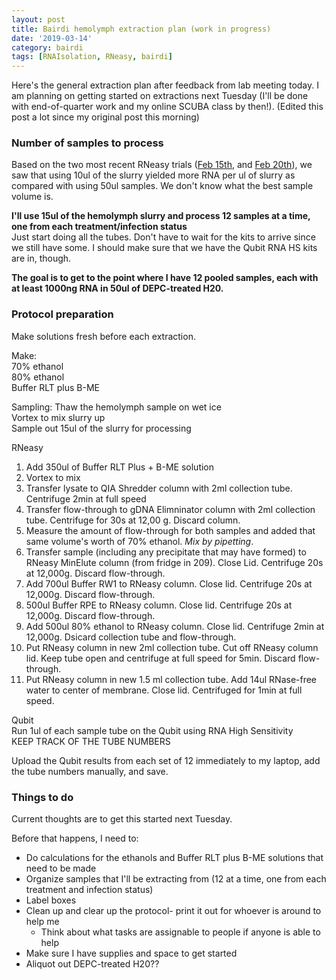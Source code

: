 ```yaml
---
layout: post
title: Bairdi hemolymph extraction plan (work in progress)
date: '2019-03-14'
category: bairdi
tags: [RNAIsolation, RNeasy, bairdi]
---
```

Here's the general extraction plan after feedback from lab meeting today. I am planning on getting started on extractions next Tuesday (I'll be done with end-of-quarter work and my online SCUBA class by then!). (Edited this post a lot since my original post this morning)

### Number of samples to process
Based on the two most recent RNeasy trials ([Feb 15th](https://grace-ac.github.io/RNeasyKit-with-QIAshredder/), and [Feb 20th](https://grace-ac.github.io/RNeasy-sample-vol-tests/)), we saw that using 10ul of the slurry yielded more RNA per ul of slurry as compared with using 50ul samples. We don't know what the best sample volume is. 

**I'll use 15ul of the hemolymph slurry and process 12 samples at a time, one from each treatment/infection status**   
Just start doing all the tubes. Don't have to wait for the kits to arrive since we still have some. I should make sure that we have the Qubit RNA HS kits are in, though. 

**The goal is to get to the point where I have 12 pooled samples, each with at least 1000ng RNA in 50ul of DEPC-treated H20.** 

### Protocol preparation 
Make solutions fresh before each extraction.

Make:      
70% ethanol      
80% ethanol      
Buffer RLT plus B-ME    

Sampling:
Thaw the hemolymph sample on wet ice             
Vortex to mix slurry up     
Sample out 15ul of the slurry for processing 

RNeasy      
1. Add 350ul of Buffer RLT Plus + B-ME solution    
2. Vortex to mix     
3. Transfer lysate to QIA Shredder column with 2ml collection tube. Centrifuge 2min at full speed        
4. Transfer flow-through to gDNA Elimninator column with 2ml collection tube. Centrifuge for 30s at 12,00 g. Discard column. 
5. Measure the amount of flow-through for both samples and added that same volume's worth of 70% ethanol. *Mix by pipetting*.    
6. Transfer sample (including any precipitate that may have formed) to RNeasy MinElute column (from fridge in 209). Close Lid. Centrifuge 20s at 12,000g. Discard flow-through.    
7. Add 700ul Buffer RW1 to RNeasy column. Close lid. Centrifuge 20s at 12,000g. Discard flow-through.    
8. 500ul Buffer RPE to RNeasy column. Close lid. Centrifuge 20s at 12,000g. Discard flow-through.   
9. Add 500ul 80% ethanol to RNeasy column. Close lid. Centrifuge 2min at 12,000g. Dsicard collection tube and flow-through.    
10. Put RNeasy column in new 2ml collection tube. Cut off RNeasy column lid. Keep tube open and centrifuge at full speed for 5min. Discard flow-through.    
11. Put RNeasy column in new 1.5 ml collection tube. Add 14ul RNase-free water to center of membrane. Close lid. Centrifuged for 1min at full speed.    

Qubit        
Run 1ul of each sample tube on the Qubit using RNA High Sensitivity     
KEEP TRACK OF THE TUBE NUMBERS 

Upload the Qubit results from each set of 12 immediately to my laptop, add the tube numbers manually, and save. 

### Things to do
Current thoughts are to get this started next Tuesday. 

Before that happens, I need to:    
- Do calculations for the ethanols and Buffer RLT plus B-ME solutions that need to be made
- Organize samples that I'll be extracting from (12 at a time, one from each treatment and infection status)
- Label boxes 
- Clean up and clear up the protocol- print it out for whoever is around to help me 
    - Think about what tasks are assignable to people if anyone is able to help
- Make sure I have supplies and space to get started
- Aliquot out DEPC-treated H20??


